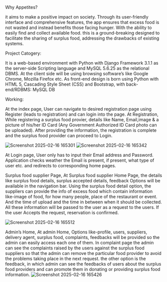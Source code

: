 Why Appetites?

it aims to make a positive impact on society. Through its user-friendly interface and comprehensive features, the app ensures that excess food is not wasted and instead benefits those facing hunger. With the ability to easily find and collect available food.
this is a ground-breaking designed to facilitate the sharing of surplus food, addressing the drawbacks of existing systems. 


Project Catogery:

It is a web-based environment with Python with Django Framework 3.1.1 as the server-side Scripting language and MySQL 5.6.25 as the relational DBMS. At the client side will be using browsing software’s like Google Chrome, Mozilla Firefox etc. As front-end design is born using Python with HTML 5, Cascading Style Sheet (CSS) and Bootstrap, with back-end/RDBMS: MySQL DB  


Working:

At the index page, 
		User can navigate to desired registration page using Register (leads to registration) and can login into the page.
At Registration,
While registering a surplus food provier, details like Name, Email,image & a picture of his/her ID Card (Any Government Authorized ID Card photo can be uploaded). After providing the information, the registration is complete and the surplus food provider can proceed to Login. 

![Screenshot 2025-02-16 165301](https://github.com/user-attachments/assets/4120af96-9279-4c2d-b09b-2d88cb99c311) ![Screenshot 2025-02-16 165342](https://github.com/user-attachments/assets/31ec01b3-81ca-4605-b01c-458e7c959557)


At Login page,
		User only has to input their Email address and Password. Application checks weather the Email is present, if present, what type of user etc. and redirects to corresponding home pages.
  

Surplus food supplier Page,
			At Surplus food supplier Home Page, the details like surplus food details, surplus accepted details, feedback Options will be available in the navigation bar.
Using the surplus food detail option, the suppliers can provide the info of excess food which contain information like-image of food, for how many people, place of the restaurant or event. And the time of upload and the time in between when it should be collected. All these information will be passed to the user as a request to the users. If the user Accepts the request, reservation is confirmed.

![Screenshot 2025-02-16 165512](https://github.com/user-attachments/assets/8e9fc49b-8448-4f65-84f6-f60bc4cd50f8)


 Admin’s Home,
			At admin Home, Options like-profile, users, suppliers, delivery agent, surplus food, complaints, feedbacks will be provided so the admin can easily access each one of them.
 In complaint page the admin can see the complaints raised by the users against the surplus food suppliers so that the admin can remove the particular food provider to avoid the problems taking place in the next request. the other option is the feedback, in which admin can see the feedbacks of users about the surplus food providers and can promote them in donating or providing surplus food information.
![Screenshot 2025-02-16 165426](https://github.com/user-attachments/assets/fc8b6632-54b4-413d-93f2-b6832e889928)
